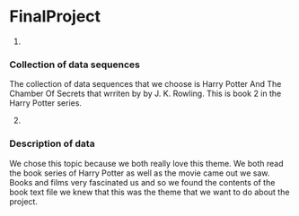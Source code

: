 # FinalProject

1.  

### Collection of data sequences

The collection of data sequences that we choose is Harry Potter And The Chamber Of Secrets that wrriten by by J. K. Rowling. This is book 2 in the Harry Potter series.

2.

### Description of data

We chose this topic because we both really love this theme. We both read the book series of Harry Potter as well as the movie came out we saw. Books and films very fascinated us and so we found the contents of the book text file we knew that this was the theme that we want to do about the project.
